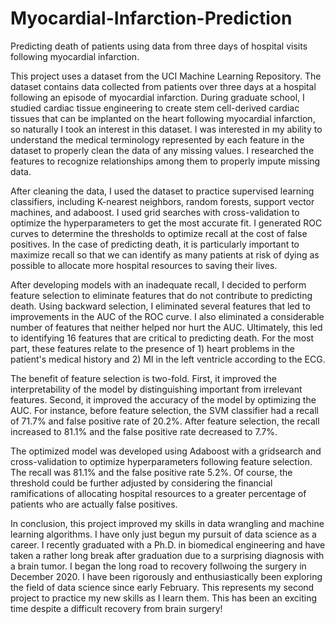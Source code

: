# Myocardial-Infarction-Prediction
Predicting death of patients using data from three days of hospital visits following myocardial infarction.

This project uses a dataset from the UCI Machine Learning Repository.  The dataset contains data collected from patients over three days at a hospital following an episode of myocardial infarction.  During graduate school, I studied cardiac tissue engineering to create stem cell-derived cardiac tissues that can be implanted on the heart following myocardial infarction, so naturally I took an interest in this dataset.  I was interested in my ability to understand the medical terminology represented by each feature in the dataset to properly clean the data of any missing values.  I researched the features to recognize relationships among them to properly impute missing data.

After cleaning the data, I used the dataset to practice supervised learning classifiers, including K-nearest neighbors, random forests, support vector machines, and adaboost.  I used grid searches with cross-validation to optimize the hyperparameters to get the most accurate fit. I generated ROC curves to determine the thresholds to optimize recall at the cost of false positives.  In the case of predicting death, it is particularly important to maximize recall so that we can identify as many patients at risk of dying as possible to allocate more hospital resources to saving their lives.  

After developing models with an inadequate recall, I decided to perform feature selection to eliminate features that do not contribute to predicting death.  Using backward selection, I eliminated several features that led to improvements in the AUC of the ROC curve.  I also eliminated a considerable number of features that neither helped nor hurt the AUC.  Ultimately, this led to identifying 16 features that are critical to predicting death.  For the most part, these features relate to the presence of 1) heart problems in the patient's medical history and 2) MI in the left ventricle according to the ECG.  

The benefit of feature selection is two-fold.  First, it improved the interpretability of the model by distinguishing important from irrelevant features.  Second, it improved the accuracy of the model by optimizing the AUC.  For instance, before feature selection, the SVM classifier had a recall of 71.7% and false positive rate of 20.2%.  After feature selection, the recall increased to 81.1% and the false positive rate decreased to 7.7%.

The optimized model was developed using Adaboost with a gridsearch and cross-validation to optimize hyperparameters following feature selection.  The recall was 81.1% and the false positive rate 5.2%.  Of course, the threshold could be further adjusted by considering the financial ramifications of allocating hospital resources to a greater percentage of patients who are actually false positives.

In conclusion, this project improved my skills in data wrangling and machine learning algorithms. I have only just begun my pursuit of data science as a career. I recently graduated with a Ph.D. in biomedical engineering and have taken a rather long break after graduation due to a surprising diagnosis with a brain tumor. I began the long road to recovery follwoing the surgery in December 2020. I have been rigorously and enthusiastically been exploring the field of data science since early February. This represents my second project to practice my new skills as I learn them.  This has been an exciting time despite a difficult recovery from  brain surgery!
